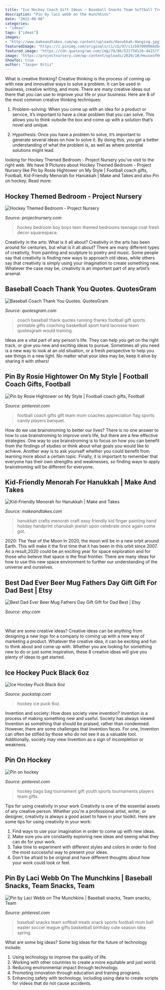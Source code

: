 ```yaml
---
title: "Ice Hockey Coach Gift Ideas ~ Baseball Snacks Team Softball Treats Snack Sports Football Mom Ball Easter Soccer League Gifts Basketball Birthday Cute Season Idea Spring"
description: "Pin by laci webb on the munchkins"
date: "2022-09-06"
categories:
- "ideas"
tags: ["ideas"]
images:
- "http://www.makeandtakes.com/wp-content/uploads/Hanukkah-Hanging.jpg"
featuredImage: "https://i.pinimg.com/originals/c1/cb/97/c1cb97090966db468a3fb1f83f494f81.jpg"
featured_image: "https://cdn.quotesgram.com/img/79/86/522758126-d4157f781dcfbc5e248d07b0e68ea4f9.jpg"
image: "https://projectnursery.com/wp-content/uploads/2020/10/HouseofHockeyRoom24.jpg"
ShowToc: true
author: "Jasper Ortiz"
---
```



What is creative thinking?
Creative thinking is the process of coming up with new and innovative ways to solve a problem. It can be used in business, creative writing, and more. There are many creative ideas out there that you can use to improve your life or your business. Here are 8 of the most common creative thinking techniques:
1. Problem-solving: When you come up with an idea for a product or service, it’s important to have a clear problem that you can solve. This allows you to think outside the box and come up with a solution that’s novel and unique.

2. Hypothesis: Once you have a problem to solve, it’s important to generate several ideas on how to solve it. By doing this, you get a better understanding of what the problem is, as well as where potential solutions might lead.

	

		
looking for Hockey Themed Bedroom - Project Nursery you've visit to the right web. We have 8 Pictures about Hockey Themed Bedroom - Project Nursery like Pin by Rosie Hightower on My Style | Football coach gifts, Football, Kid-Friendly Menorah for Hanukkah | Make and Takes and also Pin on hockey. Read more:
		
    
## Hockey Themed Bedroom - Project Nursery

<img loading=lazy src="https://projectnursery.com/wp-content/uploads/2020/10/HouseofHockeyRoom24.jpg" onerror="this.onerror=null;this.src='https://tse3.mm.bing.net/th?id=OIP.AwOlgQUPbGlsT904YPfdfgHaJ4&amp;pid=15.1';" alt="Hockey Themed Bedroom - Project Nursery">

_Source: projectnursery.com_

>hockey bedroom boy boys teen themed bedrooms teenage coat fresh decor squarespace. 

	

Creativity in the arts: What is it all about?
Creativity in the arts has been around for centuries, but what is it all about? There are many different types of creativity, from painting and sculpture to poetry and music. Some people say that creativity is finding new ways to approach old ideas, while others say that creativity is simply using your imagination to create something new. Whatever the case may be, creativity is an important part of any artist’s arsenal.

    
## Baseball Coach Thank You Quotes. QuotesGram

<img loading=lazy src="https://cdn.quotesgram.com/img/79/86/522758126-d4157f781dcfbc5e248d07b0e68ea4f9.jpg" onerror="this.onerror=null;this.src='https://tse2.mm.bing.net/th?id=OIP.sZhMX5noOlOYU2qPzapkIgHaJQ&amp;pid=15.1';" alt="Baseball Coach Thank You Quotes. QuotesGram">

_Source: quotesgram.com_

>coach baseball thank quotes running thanks football gift sports printable gifts coaching basketball sport hard lacrosse team quotesgram would training. 

	

Ideas are a vital part of any person's life. They can help you get on the right track, or give you new and exciting ideas to pursue. Sometimes all you need is a new way to look at an old situation, or a fresh perspective to help you see things in a new light. No matter what your idea may be, keep it alive by sharing it with others!

    
## Pin By Rosie Hightower On My Style | Football Coach Gifts, Football

<img loading=lazy src="https://i.pinimg.com/originals/0e/9c/b0/0e9cb08d6dbce0bd840fa76cc9354a1c.jpg" onerror="this.onerror=null;this.src='https://tse2.mm.bing.net/th?id=OIP.zGOpNdy2kxdoOjEaDjibAgHaJ4&amp;pid=15.1';" alt="Pin by Rosie Hightower on My Style | Football coach gifts, Football">

_Source: pinterest.com_

>football coach gifts gift team mom coaches appreciation flag sports candy players banquet. 

	

How do we use brainstroming to better our lives?
There is no one answer to how to use brainstroming to improve one’s life, but there are a few effective strategies. One way to use brainstroming is to focus on how you can benefit from the findings of studies or think about what goals you would like to achieve. Another way is to ask yourself whether you could benefit from learning more about a certain topic. Finally, it is important to remember that everyone has their own strengths and weaknesses, so finding ways to apply brainstroming will be different for everyone.

    
## Kid-Friendly Menorah For Hanukkah | Make And Takes

<img loading=lazy src="http://www.makeandtakes.com/wp-content/uploads/Hanukkah-Hanging.jpg" onerror="this.onerror=null;this.src='https://tse4.mm.bing.net/th?id=OIP.8aV-G6G1ozZWmbl71igsAQAAAA&amp;pid=15.1';" alt="Kid-Friendly Menorah for Hanukkah | Make and Takes">

_Source: makeandtakes.com_

>hanukkah crafts menorah craft easy friendly kid finger painting hand holiday handprint chanukah jewish upon celebrate once again come got. 

	

2020: The Year of the Moon
In 2020, the moon will be in a new orbit around Earth. This will make it the first time that it has been in this orbit since 2007. As a result,2020 could be an exciting year for space exploration and for those who believe that space is the final frontier. There are many ideas for how to use this new space environment to further our understanding of the universe and ourselves.

    
## Best Dad Ever Beer Mug Fathers Day Gift Gift For Dad Best | Etsy

<img loading=lazy src="https://i.etsystatic.com/9455420/r/il/2359f7/1210487196/il_794xN.1210487196_bil2.jpg" onerror="this.onerror=null;this.src='https://tse4.mm.bing.net/th?id=OIP.OvlFzp7PQiXKR0skDSKsOAHaKW&amp;pid=15.1';" alt="Best Dad Ever Beer Mug Fathers Day Gift Gift for Dad Best | Etsy">

_Source: etsy.com_

>. 

	

What are some creative ideas?
Creative ideas can be anything from designing a new logo for a company to coming up with a new way of marketing a product. Whatever the creative idea, it can be exciting and fun to think about and come up with. Whether you are looking for something new to do or just some inspiration, these 8 creative ideas will give you plenty of ideas to get started.

    
## Ice Hockey Puck Black 6oz

<img loading=lazy src="https://assets.puckstop.com/files/img_cache/944_944_1_1484065365_IceHockeyPuckPlain.jpg" onerror="this.onerror=null;this.src='https://tse1.mm.bing.net/th?id=OIP.d-rGZSgAs9UDqXIzkdy38wHaHa&amp;pid=15.1';" alt="Ice Hockey Puck Black 6oz">

_Source: puckstop.com_

>hockey ice puck 6oz. 

	

Invention and society: How does society view invention?
Invention is a process of making something new and useful. Society has always viewed Invention as something that should be praised, rather than condemned. However, there are some challenges that Invention faces. For one, Invention can often be stifled by those who do not see it as a valuable tool. Additionally, society may view Invention as a sign of incompletion or weakness.

    
## Pin On Hockey

<img loading=lazy src="https://i.pinimg.com/736x/81/3a/25/813a253f075b70eb65f3efb62e369c44.jpg" onerror="this.onerror=null;this.src='https://tse2.mm.bing.net/th?id=OIP.jkFKAenjvveS6zVe1NIPmwHaJ3&amp;pid=15.1';" alt="Pin on hockey">

_Source: pinterest.com_

>hockey bags bag tournament gift youth sports tournaments players team gifts. 

	

Tips for using creativity in your work
Creativity is one of the essential assets of any creative person. Whether you're a professional artist, writer, or designer, creativity is always a good asset to have in your toolkit. Here are some tips for using creativity in your work:
1. Find ways to use your imagination in order to come up with new ideas.
2. Make sure you are constantly exploring new ideas and seeing what they can do for your work.
3. Take time to experiment with different styles and colors in order to find the most successful way to present your ideas.
4. Don't be afraid to be original and have different thoughts about how your work could look or feel.

    
## Pin By Laci Webb On The Munchkins | Baseball Snacks, Team Snacks, Team

<img loading=lazy src="https://i.pinimg.com/originals/c1/cb/97/c1cb97090966db468a3fb1f83f494f81.jpg" onerror="this.onerror=null;this.src='https://tse2.mm.bing.net/th?id=OIP.G4KED-FiJcyvtmMEwUr_LgHaHa&amp;pid=15.1';" alt="Pin by Laci Webb on The Munchkins | Baseball snacks, Team snacks, Team">

_Source: pinterest.com_

>baseball snacks team softball treats snack sports football mom ball easter soccer league gifts basketball birthday cute season idea spring. 

	

What are some big ideas?
Some big ideas for the future of technology include: 
1. Using technology to improve the quality of life. 
2. Working with other countries to create a more equitable and just world. 
3. Reducing environmental impact through technology. 
4. Promoting innovation through education and training programs. 
5. Enhancing safety with technology, including using data to create scripts for videos that do not cause accidents.

